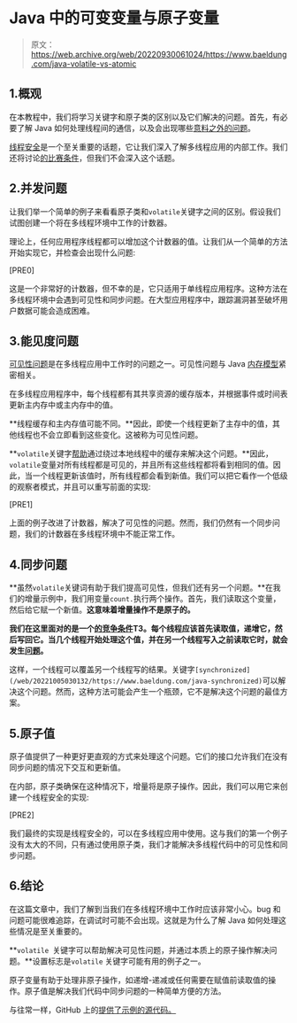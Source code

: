 # Java 中的可变变量与原子变量

> 原文：<https://web.archive.org/web/20220930061024/https://www.baeldung.com/java-volatile-vs-atomic>

## 1.概观

在本教程中，我们将学习关键字和原子类的区别以及它们解决的问题。首先，有必要了解 Java 如何处理线程间的通信，以及会出现哪些[意料之外的问题](/web/20221005030132/https://www.baeldung.com/java-common-concurrency-pitfalls)。

[线程安全](/web/20221005030132/https://www.baeldung.com/java-thread-safety)是一个至关重要的话题，它让我们深入了解多线程应用的内部工作。我们还将讨论[的比赛条件](/web/20221005030132/https://www.baeldung.com/cs/race-conditions)，但我们不会深入这个话题。

## 2.并发问题

让我们举一个简单的例子来看看原子类和`volatile`关键字之间的区别。假设我们试图创建一个将在多线程环境中工作的计数器。

理论上，任何应用程序线程都可以增加这个计数器的值。让我们从一个简单的方法开始实现它，并检查会出现什么问题:

[PRE0]

这是一个非常好的计数器，但不幸的是，它只适用于单线程应用程序。这种方法在多线程环境中会遇到可见性和同步问题。在大型应用程序中，跟踪漏洞甚至破坏用户数据可能会造成困难。

## 3.能见度问题

[可见性问题](/web/20221005030132/https://www.baeldung.com/java-volatile)是在多线程应用中工作时的问题之一。可见性问题与 Java [内存模型](/web/20221005030132/https://www.baeldung.com/java-volatile#shared-multiprocessor-architecture)紧密相关。

在多线程应用程序中，每个线程都有其共享资源的缓存版本，并根据事件或时间表更新主内存中或主内存中的值。

**线程缓存和主内存值可能不同。**因此，即使一个线程更新了主存中的值，其他线程也不会立即看到这些变化。这被称为可见性问题。

**`volatile`关键字[帮助](/web/20221005030132/https://www.baeldung.com/java-volatile-variables-thread-safety)通过绕过本地线程中的缓存来解决这个问题。**因此，`volatile`变量对所有线程都是可见的，并且所有这些线程都将看到相同的值。因此，当一个线程更新该值时，所有线程都会看到新值。我们可以把它看作一个低级的观察者模式，并且可以重写前面的实现:

[PRE1]

上面的例子改进了计数器，解决了可见性的问题。然而，我们仍然有一个同步问题，我们的计数器在多线程环境中不能正常工作。

## 4.同步问题

**虽然`volatile`关键词有助于我们提高可见性，但我们还有另一个问题。**在我们的增量示例中，我们用变量`count.`执行两个操作。首先，我们读取这个变量，然后给它赋一个新值。**这意味着增量操作不是原子的。**

**我们在这里面对的是一个[的竞争条件](/web/20221005030132/https://www.baeldung.com/cs/race-conditions#read-modify-write)T3。每个线程应该首先读取值，递增它，然后写回它。当几个线程开始处理这个值，并在另一个线程写入之前读取它时，就会发生[问题](/web/20221005030132/https://www.baeldung.com/java-testing-multithreaded#3-anatomy-of-thread-interleaving)。**

这样，一个线程可以覆盖另一个线程写的结果。关键字`[synchronized](/web/20221005030132/https://www.baeldung.com/java-synchronized)`可以解决这个问题。然而，这种方法可能会产生一个瓶颈，它不是解决这个问题的最佳方案。

## 5.原子值

原子值提供了一种更好更直观的方式来处理这个问题。它们的接口允许我们在没有同步问题的情况下交互和更新值。

在内部，原子类确保在这种情况下，增量将是原子操作。因此，我们可以用它来创建一个线程安全的实现:

[PRE2]

我们最终的实现是线程安全的，可以在多线程应用中使用。这与我们的第一个例子没有太大的不同，只有通过使用原子类，我们才能解决多线程代码中的可见性和同步问题。

## 6.结论

在这篇文章中，我们了解到当我们在多线程环境中工作时应该非常小心。bug 和问题可能很难追踪，在调试时可能不会出现。这就是为什么了解 Java 如何处理这些情况是至关重要的。

**`volatile `关键字可以帮助解决可见性问题，并通过本质上的原子操作解决问题。**设置标志是`volatile` 关键字可能有用的例子之一。

原子变量有助于处理非原子操作，如递增-递减或任何需要在赋值前读取值的操作。原子值是解决我们代码中同步问题的一种简单方便的方法。

与往常一样，GitHub 上的[提供了示例的源代码。](https://web.archive.org/web/20221005030132/https://github.com/eugenp/tutorials/tree/master/core-java-modules/core-java-concurrency-advanced-4)